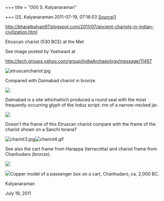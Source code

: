 +++
title = "000 S. Kalyanaraman"

+++
[[S. Kalyanaraman	2011-07-19, 07:16:03 [Source](https://groups.google.com/g/bvparishat/c/CKMq56XtXA4)]]



<http://bharatkalyan97.blogspot.com/2011/07/ancient-chariots-in-indian-civilization.html>

  

Etruscan chariot (530 BCE) at the Met

  

See image posted by Yashwant at

  

<http://tech.groups.yahoo.com/group/IndiaArchaeology/message/11467>

  

![etruscanchariot.jpg](https://groups.google.com/group/bvparishat/attach/d12d4e7b7c91d26b/etruscanchariot.jpg?part=0.1 "etruscanchariot.jpg")  

  

Compared with Daimabad chariot in bronze.

  

![](https://3.bp.blogspot.com/-LQ8K5P20AvM/TiThK1e547I/AAAAAAAAOT8/B4v2LVv7nIc/s400/daimabadchariot.jpg)

  

Daimabad is a site whichwhich produced a round seal with the most frequently occurring glyph of the Indus script: rim of a narrow-necked jar.

![](https://ci4.googleusercontent.com/proxy/ancX03PfAeW9dWKGdACZqWyeuclcQobOqPqUbQzvEcNOeYy2EaHw4PsmHlzRbaUw9Sqe5jGQQ6Z60NDUF2lghx0TUMswlKD7fxL86QIJYd8gig5zvhMeg9uVNuOQgfK2eg6R5LbQCzjaMFhVtvnACKH9cDOJ=s0-d-e1-ft#http://tkfiles.storage.msn.com/y1pS_0HfHvgZeYdunWzhIJdE3Twmm2h94PRVY341fYtAbKrH0uci6Wydulk3AKMbtuu)

Doesn't the frame of this Etruscan chariot compare with the frame of the chariot shown on a Sanchi torana?

  

![chariot3.jpg](https://groups.google.com/group/bvparishat/attach/d12d4e7b7c91d26b/chariot3.jpg?part=0.2 "chariot3.jpg")![chariot4.gif](https://groups.google.com/group/bvparishat/attach/d12d4e7b7c91d26b/chariot4.gif?part=0.3 "chariot4.gif")  

  

See also the cart frame from Harappa (terracotta) and chariot frame from Chanhudaro (bronze).

  

![](https://ci6.googleusercontent.com/proxy/77cQiGz8Odvl-NLANRGfez1hXCFfH9C1Pmo9djyzAqancV98oo87IWQ3XV1HbWvw41URqMSM_r6Bt03vs0z5Frilumb6AS5jMrfIw2J7eMBAmXAJ1GhBblL2mgwhhyYr5BE=s0-d-e1-ft#http://zoom.mfa.org/fif=b%2FB6656.fpx&obj=iip,1.0&wid=600&cell=600,420&cvt=jpeg)

![](https://ci6.googleusercontent.com/proxy/8ArLAB8AJnHohRAQ2t7YM_EgDbkM2fojI1yexKUCnh4ozPKk9ouNnMgDYpas5LJ9o-w9N5vxe0a_Ku-yb_ImvcLWwJW-rJKB7mInZcFIGEIBC9ZL0sJd=s0-d-e1-ft#http://www.hindunet.org/hindu_history/sarasvati/html/chanhuwagon.jpg)Copper model of a passenger box on a cart, Chanhudaro, ca. 2,000 BC.

  

Kalyanaraman

July 19, 2011


